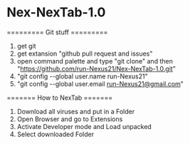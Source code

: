 # Nex-NexTab-1.0

========= Git stuff =========

1. get git
2. get extansion "github pull request and issues"
3. open command palette and type "git clone" and then "https://github.com/run-Nexus21/Nex-NexTab-1.0.git" 
4. "git config --global user.name run-Nexus21"
5. "git config --global user.email run-Nexus21@gmail.com"

======= How to NexTab =======

1. Download all viruses and put in a Folder
2. Open Browser and go to Extensions
3. Activate Developer mode and Load unpacked
4. Select downloaded Folder

